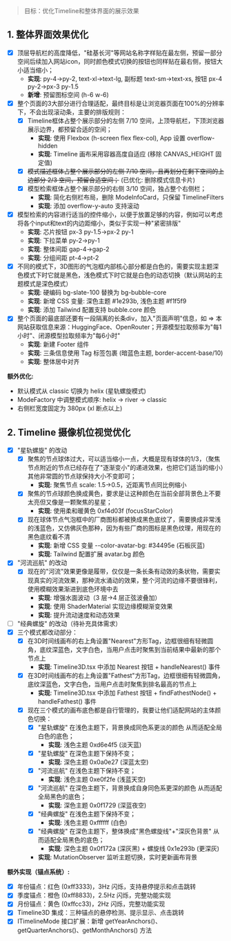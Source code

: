 
> 目标：优化Timeline和整体界面的展示效果

## 1. 整体界面效果优化

- [x] 顶层导航栏的高度降低，"硅基长河"等网站名称字样贴在最左侧，预留一部分空间后续加入网站icon，同时颜色模式切换的按钮也同样贴在最右侧，按钮大小适当缩小；
  - **实现**: py-4→py-2, text-xl→text-lg, 副标题 text-sm→text-xs, 按钮 px-4 py-2→px-3 py-1.5
  - **新增**: 预留图标空间 (h-6 w-6)
- [x] 整个页面的3大部分进行合理适配，最终目标是让浏览器页面在100%的分辨率下，不会出现滚动条，主要的排版规则：
  - [x] Timeline框体占整个展示部分的左侧 7/10 空间，上顶导航栏，下顶浏览器展示边界，都预留合适的空间；
    - **实现**: 使用 Flexbox (h-screen flex flex-col), App 设置 overflow-hidden
    - **实现**: Timeline 画布采用容器高度自适应 (移除 CANVAS_HEIGHT 固定值)
  - [x] ~~模式描述框体占整个展示部分的左侧 7/10 空间，且再划分在剩下空间的上边部分  2/3 空间，预留合适空间；~~ (已优化: 删除模式信息卡片)
  - [x] 模型检索框体占整个展示部分的右侧 3/10 空间，独占整个右侧栏；
    - **实现**: 简化右侧栏布局，删除 ModeInfoCard，只保留 TimelineFilters
    - **实现**: 添加 overflow-y-auto 支持滚动
- [x] 模型检索的内容进行适当的控件缩小，以便于放置足够的内容，例如可以考虑将各个input和text的内边距缩小，类似于实现一种"紧密排版"
  - **实现**: 芯片按钮 px-3 py-1.5→px-2 py-1
  - **实现**: 下拉菜单 py-2→py-1
  - **实现**: 整体间距 gap-4→gap-2
  - **实现**: 分组间距 pt-4→pt-2
- [x] 不同的模式下，3D图形的气泡框内部核心部分都是白色的，需要实现主题深色模式下时它就是黑色，浅色模式下时它就是白色的动态切换（默认网站的主题模式是深色模式）
  - **实现**: 硬编码 bg-slate-100 替换为 bg-bubble-core
  - **实现**: 新增 CSS 变量: 深色主题 #1e293b, 浅色主题 #f1f5f9
  - **实现**: 添加 Tailwind 配置支持 bubble.core 颜色
- [x] 整个页面的最底部还要有一段隔离的长条div，加入"页面声明"信息，如 => 本网站获取信息来源：HuggingFace、OpenRouter；开源模型拉取频率为"每1小时"、闭源模型拉取频率为"每6小时"
  - **实现**: 新建 Footer 组件
  - **实现**: 三条信息使用 Tag 标签包裹 (暗蓝色主题, border-accent-base/10)
  - **实现**: 整体居中对齐

**额外优化:**

- 默认模式从 classic 切换为 helix (星轨螺旋模式)
- ModeFactory 中调整模式顺序: helix → river → classic
- 右侧栏宽度固定为 380px (xl 断点以上)

## 2. Timeline 摄像机位视觉优化

- [x] "星轨螺旋" 的改动
  - [x] 聚焦的节点球体过大，可以适当缩小一点，大概是现有球体的1/3，（聚焦节点附近的节点已经存在了"逐渐变小"的递进效果，也把它们适当的缩小）其他非常圆的节点球保持大小不变即可；
    - **实现**: 聚焦节点 scale: 1.5→0.5，近距离节点同比例缩小
  - [x] 聚焦的节点球颜色换成黄色，要求是让这种颜色在当前全部背景色上不要太亮但又像是一颗聚焦的星星；
    - **实现**: 使用柔和暖黄色 0xf4d03f (focusStarColor)
  - [x] 现在球体节点气泡框中的厂商图标都被换成黑色底纹了，需要换成非常浅的浅蓝色，又仿佛灰色那种，因为有些厂商的图标是黑色纹理，用现在的黑色底纹看不清
    - **实现**: 新增 CSS 变量 --color-avatar-bg: #34495e (石板灰蓝)
    - **实现**: Tailwind 配置扩展 avatar.bg 颜色
- [x] "河流巡航" 的改动
  - [x] 现在的"河流"效果更像是履带，仅仅是一条长条有动效的条状物，需要实现真实的河流效果，那种流水涌动的效果，整个河流的边缘不要很锋利，使用模糊效果渐进到底色环境中去
    - **实现**: 增强水面波动（3 层→4 层正弦波叠加）
    - **实现**: 使用 ShaderMaterial 实现边缘模糊渐变效果
    - **实现**: 提升流动速度和动态效果
- [ ] "经典螺旋" 的改动（待补充具体需求）
- [x] 三个模式都改动部分：
  - [x] 在3D时间线画布的右上角设置"Nearest"方形Tag，边框很细有轻微圆角，底纹深蓝色，文字白色，当用户点击时聚焦到当前结果中最新的那个节点上
    - **实现**: Timeline3D.tsx 中添加 Nearest 按钮 + handleNearest() 事件
  - [x] 在3D时间线画布的右上角设置"Fathest"方形Tag，边框很细有轻微圆角，底纹深蓝色，文字白色，当用户点击时聚焦到排名最高的节点上
    - **实现**: Timeline3D.tsx 中添加 Fathest 按钮 + findFathestNode() + handleFathest() 事件
  - [x] 现在三个模式的画布底色都是自行管理的，我要让他们适配网站的主体颜色切换：
    - [x] "星轨螺旋" 在浅色主题下，背景换成同色系更淡的颜色 从而适配全局白色的底色；
      - **实现**: 浅色主题 0xd6e4f5 (淡天蓝)
    - [x] "星轨螺旋" 在深色主题下保持不变；
      - **实现**: 深色主题 0x0a0e27 (深蓝太空)
    - [x] "河流巡航" 在浅色主题下保持不变；
      - **实现**: 浅色主题 0xe0f2fe (浅蓝天空)
    - [x] "河流巡航" 在深色主题下，背景换成自身同色系更深的颜色 从而适配全局黑色的底色；
      - **实现**: 深色主题 0x0f1729 (深蓝夜空)
    - [x] "经典螺旋" 在浅色主题下保持不变；
      - **实现**: 浅色主题 0xffffff (白色)
    - [x] "经典螺旋" 在深色主题下，整体换成"黑色螺旋线"+"深灰色背景" 从而适配全局黑色的底色；
      - **实现**: 深色主题 0x0f172a (深灰黑) + 螺旋线 0x1e293b (更深灰)
    - **实现**: MutationObserver 监听主题切换，实时更新画布背景

**额外实现（锚点系统）:**

- [x] 年份锚点：红色 (0xff3333)，3Hz 闪烁，支持悬停提示和点击跳转
- [x] 季度锚点：橙色 (0xff8833)，2.5Hz 闪烁，完整功能实现
- [x] 月份锚点：黄色 (0xffcc33)，2Hz 闪烁，完整功能实现
- [x] Timeline3D 集成：三种锚点的悬停检测、提示显示、点击跳转
- [x] ITimelineMode 接口扩展：新增 getYearAnchors()、getQuarterAnchors()、getMonthAnchors() 方法
